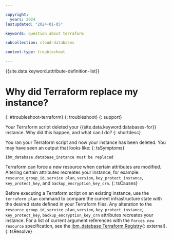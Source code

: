 ```yaml
---

copyright:
  years: 2024
lastupdated: "2024-01-05"

keywords: question about terraform

subcollection: cloud-databases

content-type: troubleshoot

---
```


{{site.data.keyword.attribute-definition-list}}



# Why did Terraform replace my instance?
{: #troubleshoot-terraform}
{: troubleshoot}
{: support}

Your Terraform script deleted your {{site.data.keyword.databases-for}} instance. Why did this happen, and what can I do?
{: shortdesc}

You ran your Terraform script and now your instance has been deleted. You may have seen an output that looks like:
{: tsSymptoms}

```text
ibm_database.database_instance must be replaced
```

Terraform can force a new resource when certain attributes are modified. Altering certain attributes recreates your instance, for example: `resource_group_id`, `service plan`, `version`, `key_protect_instance`, `key_protect_key`, and `backup_encryption_key_crn`.
{: tsCauses}

Before executing a Terraform script on an existing instance, use the `terraform plan` command to compare the current infrastructure state with the desired state defined in your Terraform files. Any alteration to the `resource_group_id`, `service plan`, `version`, `key_protect_instance`, `key_protect_key`, `backup_encryption_key_crn` attributes recreates your instance. For a list of current argument references with the `Forces new resource` specification, see the [ibm_database Terraform Registry](https://registry.terraform.io/providers/IBM-Cloud/ibm/latest/docs/resources/database){: external}.
{: tsResolve}
